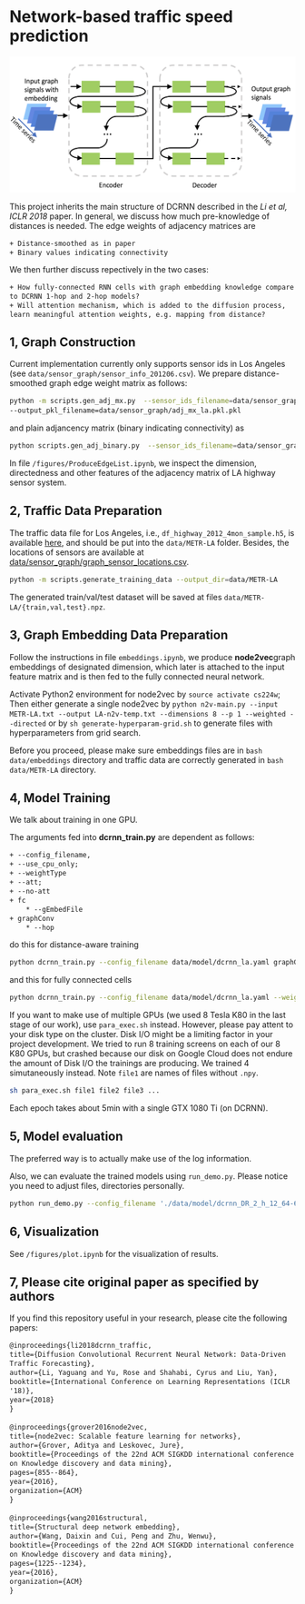 # Network-based traffic speed prediction

![Diffusion Convolutional Recurrent Neural Network](figures/model-structure.png "Model Architecture")

This project inherits the main structure of DCRNN described in the *Li et al, ICLR 2018* paper. In general, we discuss how much pre-knowledge of distances is needed. The edge weights of adjacency matrices are 

    + Distance-smoothed as in paper
    + Binary values indicating connectivity

We then further discuss repectively in the two cases:
    
    + How fully-connected RNN cells with graph embedding knowledge compare to DCRNN 1-hop and 2-hop models?
    + Will attention mechanism, which is added to the diffusion process, learn meaningful attention weights, e.g. mapping from distance?

## 1, Graph Construction
Current implementation currently only supports sensor ids in Los Angeles (see `data/sensor_graph/sensor_info_201206.csv`). We prepare distance-smoothed graph edge weight matrix as follows:

```bash
python -m scripts.gen_adj_mx.py  --sensor_ids_filename=data/sensor_graph/graph_sensor_ids.txt --normalized_k=0.1\
--output_pkl_filename=data/sensor_graph/adj_mx_la.pkl.pkl
```
and plain adjancency matrix (binary indicating connectivity) as 

```bash
python scripts.gen_adj_binary.py  --sensor_ids_filename=data/sensor_graph/graph_sensor_ids.txt --output_pkl_filename=data/sensor_graph/adj_bin_la.pkl.pkl
```

In file `/figures/ProduceEdgeList.ipynb`, we inspect the dimension, directedness and other features of the adjacency matrix of LA highway sensor system.

## 2, Traffic Data Preparation
The traffic data file for Los Angeles, i.e., `df_highway_2012_4mon_sample.h5`, is available [here](https://drive.google.com/open?id=1tjf5aXCgUoimvADyxKqb-YUlxP8O46pb), and should be
put into the `data/METR-LA` folder.
Besides, the locations of sensors are available at [data/sensor_graph/graph_sensor_locations.csv](https://github.com/liyaguang/DCRNN/blob/master/data/sensor_graph/graph_sensor_locations.csv).
```bash
python -m scripts.generate_training_data --output_dir=data/METR-LA
```
The generated train/val/test dataset will be saved at files `data/METR-LA/{train,val,test}.npz`.

## 3, Graph Embedding Data Preparation
Follow the instructions in file `embeddings.ipynb`, we produce **node2vec**graph embeddings of designated dimension, which later is attached to the input feature matrix and is then fed to the fully connected neural network.

Activate Python2 environment for node2vec by `source activate cs224w`;
Then either generate a single node2vec by
`python n2v-main.py --input METR-LA.txt --output LA-n2v-temp.txt --dimensions 8 --p 1 --weighted --directed`
or by `sh generate-hyperparam-grid.sh` to generate files with hyperparameters from grid search.

Before you proceed, please make sure embeddings files are in ```bash data/embeddings``` directory and traffic data are correctly generated in ```bash data/METR-LA``` directory.


## 4, Model Training

We talk about training in one GPU.

The arguments fed into **dcrnn_train.py** are dependent as follows:

    + --config_filename,
    + --use_cpu_only;
    + --weightType
    + --att;
    + --no-att
    + fc
        * --gEmbedFile 
    + graphConv
        * --hop

do this for distance-aware training
```bash
python dcrnn_train.py --config_filename data/model/dcrnn_la.yaml graphConv --wMatrixType distance --hop 1
```
and this for fully connected cells

```bash
python dcrnn_train.py --config_filename data/model/dcrnn_la.yaml --weightType a --no-att fc --gEmbedFile LA-n2v-14-0.1-1
```

If you want  to make use of multiple GPUs (we used 8 Tesla K80 in the last stage of our work), use `para_exec.sh` instead. However, please pay attent to your disk type on the cluster. Disk I/O might be a limiting factor in your project development. We tried to run 8 training screens on each of our 8 K80 GPUs, but crashed because our disk on Google Cloud does not endure the amount of Disk I/O the trainings are producing. We trained 4 simutaneously instead. Note `file1` are names of files without `.npy`.

```bash
sh para_exec.sh file1 file2 file3 ... 
```

Each epoch takes about 5min with a single GTX 1080 Ti (on DCRNN).

## 5, Model evaluation

The preferred way is to actually make use of the log information.

Also, we can evaluate the trained models using `run_demo.py`. Please notice you need to adjust files, directories personally.

```bash
python run_demo.py --config_filename './data/model/dcrnn_DR_2_h_12_64-64_lr_0.01_bs_64_1108092636/config_55.yaml' --output_filename 'dcrnn.npz'
```

## 6, Visualization

See `/figures/plot.ipynb` for the visualization of results.

## 7, Please cite original paper as specified by authors

If you find this repository useful in your research, please cite the following papers:
```
@inproceedings{li2018dcrnn_traffic,
title={Diffusion Convolutional Recurrent Neural Network: Data-Driven Traffic Forecasting},
author={Li, Yaguang and Yu, Rose and Shahabi, Cyrus and Liu, Yan},
booktitle={International Conference on Learning Representations (ICLR '18)},
year={2018}
}

@inproceedings{grover2016node2vec,
title={node2vec: Scalable feature learning for networks},
author={Grover, Aditya and Leskovec, Jure},
booktitle={Proceedings of the 22nd ACM SIGKDD international conference on Knowledge discovery and data mining},
pages={855--864},
year={2016},
organization={ACM}
}

@inproceedings{wang2016structural,
title={Structural deep network embedding},
author={Wang, Daixin and Cui, Peng and Zhu, Wenwu},
booktitle={Proceedings of the 22nd ACM SIGKDD international conference on Knowledge discovery and data mining},
pages={1225--1234},
year={2016},
organization={ACM}
}
```
